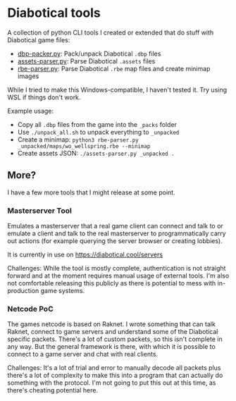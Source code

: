 # Diabotical tools

A collection of python CLI tools I created or extended that do stuff with Diabotical game files:

* [dbp-packer.py](dbp-packer.md): Pack/unpack Diabotical `.dbp` files
* [assets-parser.py](assets-parser.md): Parse Diabotical `.assets` files
* [rbe-parser.py](rbe-parser.md): Parse Diabotical `.rbe` map files and create minimap images

While I tried to make this Windows-compatible, I haven't tested it. Try using WSL if things don't work.

Example usage:

* Copy all `.dbp` files from the game into the `_packs` folder
* Use `./unpack_all.sh` to unpack everything to `_unpacked`
* Create a minimap: `python3 rbe-parser.py _unpacked/maps/wo_wellspring.rbe --minimap`
* Create assets JSON: `./assets-parser.py _unpacked .`

## More?

I have a few more tools that I might release at some point.

### Masterserver Tool

Emulates a masterserver that a real game client can connect and talk to or emulate a client and talk to the real masterserver to programmatically carry out actions (for example querying the server browser or creating lobbies).

It is currently in use on https://diabotical.cool/servers

Challenges: While the tool is mostly complete, authentication is not straight forward and at the moment requires manual usage of external tools. I'm also not comfortable releasing this publicly as there is potential to mess with in-production game systems.


### Netcode PoC

The games netcode is based on Raknet. I wrote something that can talk Raknet, connect to game servers and understand some of the Diabotical specific packets. There's a lot of custom packets, so this isn't complete in any way. But the general framework is there, with which it is possible to connect to a game server and chat with real clients.

Challenges: It's a lot of trial and error to manually decode all packets plus there's a lot of complexity to make this into a program that can actually do something with the protocol. I'm not going to put this out at this time, as there's cheating potential here.
